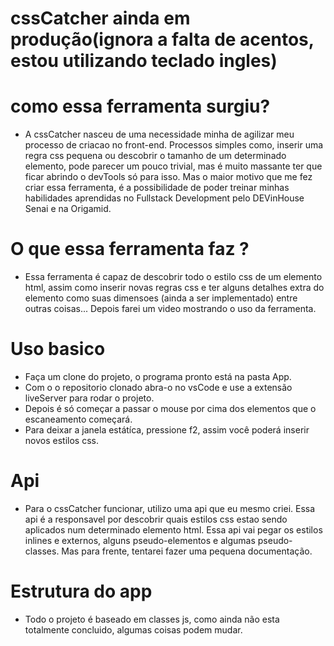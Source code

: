 # cssCatcher ainda em produção(ignora a falta de acentos, estou utilizando teclado ingles)

# como essa ferramenta surgiu? 
  - A cssCatcher nasceu de uma necessidade minha de agilizar meu processo de criacao no front-end. Processos simples como, inserir uma 
  regra css pequena ou descobrir o tamanho de um determinado elemento, pode parecer um pouco trivial, mas é muito massante ter que 
  ficar abrindo o devTools só para isso. Mas o maior motivo que me fez criar essa ferramenta, é a possibilidade de 
  poder treinar minhas habilidades aprendidas no Fullstack Development pelo DEVinHouse Senai e na Origamid.
 
# O que essa ferramenta faz ?
  - Essa ferramenta é capaz de descobrir todo o estilo css de um elemento html, assim como 
  inserir novas regras css e ter alguns detalhes extra do elemento como suas dimensoes (ainda a ser implementado) entre outras
  coisas... Depois farei um video mostrando o uso da ferramenta.   

# Uso basico
  * Faça um clone do projeto, o programa pronto está na pasta App.
  * Com o o repositorio clonado abra-o no vsCode e use a extensão liveServer para rodar o projeto.
  * Depois é só começar a passar o mouse por cima dos elementos que o escaneamento começará. 
  * Para deixar a janela estátíca, pressione f2, assim você poderá inserir novos estilos css.    

# Api  
  - Para o cssCatcher funcionar, utilizo uma api que eu mesmo criei. Essa api é a responsavel por descobrir quais estilos css estao 
  sendo aplicados num determinado elemento html. Essa api vai pegar os estilos inlines e externos, alguns pseudo-elementos e algumas pseudo-classes. 
  Mas para frente, tentarei fazer uma pequena documentação. 
  
# Estrutura do app
  - Todo o projeto é baseado em classes js, como ainda não esta totalmente concluido, algumas coisas podem mudar. 

